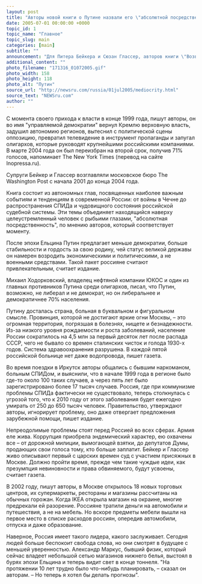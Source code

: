 ```yaml
---
layout: post
title: "Авторы новой книги о Путине назвали его \"абсолютной посредственностью\""
date: 2005-07-01 00:00:00 +0000
topic_id: 1
topic_name: "Главное"
topic_slug: main
categories: [main]
subtitle: ""
announcement: "Для Питера Бейкера и Сюзан Глассер, авторов книги \"Возвышение Кремля\", президент России Владимир Путин – \"полковник КГБ в штатском\", инстинктивный реакционер и холодный реалист в оценке того, чего россияне хотят и с чем смирятся."
additional_content: ""
photo_filename: "171316_01072005.gif"
photo_width: 158
photo_height: 118
photo_alt: "Путин"
source_url: "http://newsru.com/russia/01jul2005/mediocrity.html"
source_text: "NEWSru.com"
author: ""
---
```

С момента своего прихода к власти в конце 1999 года, пишут авторы, он во имя "управляемой демократии" вернул Кремлю верховную власть, задушил автономию регионов, вытеснил с политической сцены оппозицию, превратил телевидение в инструмент пропаганды и запугал олигархов, которые руководят крупнейшими российскими компаниями. В марте 2004 года он был переизбран на второй срок, получив 71% голосов, напоминает The New York Times (перевод на сайте Inopressa.ru).

Супруги Бейкер и Глассер возглавляли московское бюро The Washington Post с начала 2001 до конца 2004 года.

Книга состоит из автономных глав, посвященных наиболее важным событиям и тенденциям в современной России: от войны в Чечне до распространения СПИДа и чудовищного состояния российской судебной системы. Эти темы объединяет находящийся наверху целеустремленный человек с рыбьими глазами, "абсолютная посредственность", по мнению авторов, который соответствует моменту.

После эпохи Ельцина Путин предлагает меньше демократии, больше стабильности и гордость за свою родину, чей статус великой державы он намерен возродить экономическими и политическими, а не военными средствами. Такой пакет россияне считают привлекательным, считает издание.

Михаил Ходорковский, владелец нефтяной компании ЮКОС и один из главных противников Путина среди олигархов, писал, что Путин, возможно, не либерал и не демократ, но он либеральнее и демократичнее 70% населения.

Путину досталась страна, больная в буквальном и фигуральном смысле. Провинция, которой не достигают яркие огни Москвы, – это огромная территория, погрязшая в болезнях, нищете и безнадежности. Из-за низкого уровня рождаемости и роста заболеваний, население России сократилось на 4,5 млн за первый десяток лет после распада СССР, чего не бывало со времен сталинских чисток и голода 1930-х годов. Система здравоохранения разрушена. В каждой пятой российской больнице нет даже водопровода, пишет газета.

Во время поездки в Иркутск авторы общались с бывшим наркоманом, больным СПИДом, и выяснили, что в начале 1999 года в регионе было где-то около 100 таких случаев, а через пять лет было зарегистрировано более 17 тысяч случаев. Россия, где при коммунизме проблемы СПИДа фактически не существовало, теперь столкнулась с угрозой того, что к 2010 году от этого заболевания будет ежегодно умирать от 250 до 650 тысяч человек. Правительство, утверждают авторы, игнорирует проблему, оно даже отвергает предложения зарубежной помощи, пишет издание.

Непреодолимые проблемы стоят перед Россией во всех сферах. Армия еле жива. Коррупция приобрела эндемический характер, ею охвачены все – от дорожной милиции, вымогающей взятки, до депутатов Думы, продающих свои голоса тому, кто больше заплатит. Бейкер и Глассер живо описывают первый с царских времен суд с участием присяжных в Москве. Должно пройти время, прежде чем такие чуждые идеи, как презумпция невиновности и права обвиняемого, будут усвоены, считает газета.

В 2002 году, пишут авторы, в Москве открылось 18 новых торговых центров, их супермаркеты, рестораны и магазины рассчитаны на обычных горожан. Когда IKEA открыла магазин на окраине, многие предрекали ей разорение. Россияне тратили деньги на автомобили и путешествия, а не на мебель. Но вскоре предметы мебели вышли на первое место в списке расходов россиян, опередив автомобили, отпуска и даже образование.

Наверное, Россия имеет такого лидера, какого заслуживает. Сегодня людей больше беспокоит свобода слова, но они смотрят в будущее с меньшей уверенностью. Александр Маркус, бывший физик, который сейчас владеет небольшой сетью магазинов нижнего белья, выстоял в бурях эпохи Ельцина и теперь видит свет в конце тоннеля. "На протяжении 10 лет трудно было что-нибудь планировать, – сказал он авторам. – Но теперь я хотел бы делать прогнозы".
